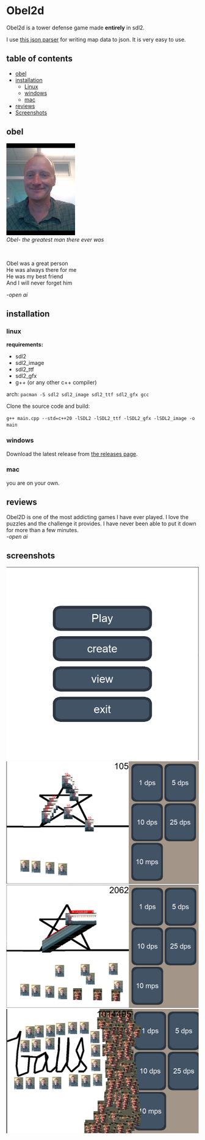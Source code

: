 # Obel2d

Obel2d is a tower defense game made **entirely** in sdl2.

I use [this json parser](https://github.com/nlohmann/json) for writing map data to json.
It is very easy to use.

## table of contents
* [obel](#obel)
* [installation](#installation)
    * [Linux](#linux)
    * [windows](#windows)
    * [mac](#mac)
* [reviews](#reviews)
* [Screenshots](#screenshots)

## obel
![obel](obelLectio.jpg)  
*Obel- the greatest man there ever was*

&nbsp;

Obel was a great person  
He was always there for me  
He was my best friend  
And I will never forget him

*-open ai*

## installation
### linux
**requirements:**
* sdl2
* sdl2_image
* sdl2_ttf
* sdl2_gfx
* g++ (or any other c++ compiler)

arch: `pacman -S sdl2 sdl2_image sdl2_ttf sdl2_gfx gcc`

Clone the source code and build:

`g++ main.cpp --std=c++20 -lSDL2 -lSDL2_ttf -lSDL2_gfx -lSDL2_image -o main`
### windows
Download the latest release from [the releases page](https://github.com/mativ123/obel2d/releases).

### mac
you are on your own.

## reviews
Obel2D is one of the most addicting games I have ever played. I love the puzzles and the challenge it provides. I have never been able to put it down for more than a few minutes.  
*-open ai*
## screenshots
![menu](screenshots/menu.png)
![basic](screenshots/basic.png)
![more](screenshots/more.png)
![1000000](screenshots/100000.png)
